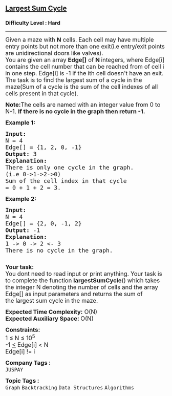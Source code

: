 <h2><a href="https://www.geeksforgeeks.org/problems/largest-sum-cycle--170645/1?page=1&difficulty=Hard&status=unsolved&sortBy=submissions">Largest Sum Cycle</a></h2><h3>Difficulty Level : Hard</h3><hr><div class="problems_problem_content__Xm_eO"><p><span style="font-size:18px">Given a maze with&nbsp;<strong>N</strong>&nbsp;cells. Each cell may have multiple entry points but not more than one exit(i.e entry/exit points are unidirectional doors like valves).<br>
You are given an array&nbsp;<strong>Edge[]</strong>&nbsp;of&nbsp;<strong>N&nbsp;</strong>integers,&nbsp;where Edge[i] contains the cell number that can be reached from of&nbsp;cell&nbsp;i in one step. Edge[i] is -1 if the ith cell doesn't have an exit.&nbsp;<br>
The task is to find the&nbsp;largest sum of a cycle in the maze(Sum of a cycle is the sum of the cell indexes of all cells present in that cycle).</span></p>

<p><span style="font-size:18px"><strong>Note:</strong>The cells are named with an integer value from 0 to N-1. <strong>If there is no cycle in the graph then return -1.</strong></span></p>

<p><span style="font-size:18px"><strong><strong>Example 1:</strong></strong></span></p>

<pre><span style="font-size:18px"><strong><strong>Input:</strong>
</strong>N = 4
Edge[] = {1, 2, 0, -1}<strong>
<strong>Output:</strong> </strong>3<strong>
<strong>Explanation</strong>: 
</strong>There is only one cycle in the graph.
(i.e 0-&gt;1-&gt;2-&gt;0)
Sum of the cell index in that cycle 
= 0 + 1 + 2 = 3.
</span></pre>

<p><span style="font-size:18px"><strong><strong>Example 2:</strong></strong></span></p>

<pre><span style="font-size:18px"><strong><strong>Input:</strong>
</strong>N = 4 
Edge[] = {2, 0, -1, 2}<strong>
<strong>Output:</strong> </strong>-1<strong>
<strong>Explanation</strong>:
</strong>1 -&gt; 0 -&gt; 2 &lt;- 3
There is no cycle in the graph.
</span></pre>

<p><br>
<span style="font-size:18px"><strong><strong>Your task:</strong></strong><br>
You dont need to read input or print anything. Your task is to complete the function&nbsp;<strong>largestSumCycle</strong>()&nbsp;which takes the integer N&nbsp;denoting the number of cells&nbsp;and the array Edge[]&nbsp;as input parameters and returns the sum of the&nbsp;largest sum cycle in the maze.</span></p>

<p><span style="font-size:18px"><strong><strong>Expected Time Complexity:</strong></strong>&nbsp;O(N)<br>
<strong><strong>Expected Auxiliary Space:&nbsp;</strong></strong>O(N)</span></p>

<p><span style="font-size:18px"><strong><strong>Constraints:</strong></strong><br>
1 ≤ N&nbsp;≤ 10<sup>5</sup><br>
-1&nbsp;<u>&lt;</u>&nbsp;Edge[i] &lt; N<br>
Edge[i] != i</span></p>
</div><p><span style=font-size:18px><strong>Company Tags : </strong><br><code>JUSPAY</code>&nbsp;<br><p><span style=font-size:18px><strong>Topic Tags : </strong><br><code>Graph</code>&nbsp;<code>Backtracking</code>&nbsp;<code>Data Structures</code>&nbsp;<code>Algorithms</code>&nbsp;